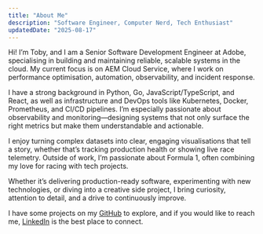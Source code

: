 ```yaml
---
title: "About Me"
description: "Software Engineer, Computer Nerd, Tech Enthusiast"
updatedDate: "2025-08-17"
---
```


Hi! I’m Toby, and I am a Senior Software Development Engineer at Adobe, specialising in building and maintaining reliable, scalable systems in the cloud. My current focus is on AEM Cloud Service, where I work on performance optimisation, automation, observability, and incident response.

I have a strong background in Python, Go, JavaScript/TypeScript, and React, as well as infrastructure and DevOps tools like Kubernetes, Docker, Prometheus, and CI/CD pipelines. I’m especially passionate about observability and monitoring—designing systems that not only surface the right metrics but make them understandable and actionable.

I enjoy turning complex datasets into clear, engaging visualisations that tell a story, whether that’s tracking production health or showing live race telemetry. Outside of work, I’m passionate about Formula 1, often combining my love for racing with tech projects.

Whether it’s delivering production-ready software, experimenting with new technologies, or diving into a creative side project, I bring curiosity, attention to detail, and a drive to continuously improve.

I have some projects on my [GitHub](https://github.com/TobySuch) to explore, and if you would like to reach me, [LinkedIn](https://www.linkedin.com/in/tobysuch/) is the best place to connect.
